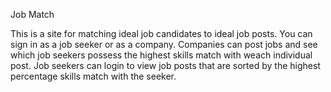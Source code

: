 Job Match

This is a site for matching ideal job candidates to ideal job posts. You can sign in as a job seeker or as a company. Companies can post jobs and see which job seekers possess the highest skills match with weach individual post. Job seekers can login to view job posts that are sorted by the highest percentage skills match with the seeker.

